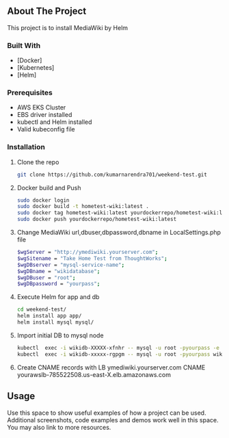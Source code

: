 <!-- ABOUT THE PROJECT -->
## About The Project
This project is to install MediaWiki by Helm
### Built With
* [Docker]
* [Kubernetes]
* [Helm]

### Prerequisites

* AWS EKS Cluster
* EBS driver installed
* kubectl and Helm installed
* Valid kubeconfig file

### Installation

1. Clone the repo
   ```sh
   git clone https://github.com/kumarnarendra701/weekend-test.git
   ```
3. Docker build and Push
   ```sh
   sudo docker login
   sudo docker build -t hometest-wiki:latest .
   sudo docker tag hometest-wiki:latest yourdockerrepo/hometest-wiki:latest
   sudo docker push yourdockerrepo/hometest-wiki:latest
   ```
4. Change MediaWiki url,dbuser,dbpassword,dbname in LocalSettings.php file
   ```sh
   $wgServer = "http://ymediwiki.yourserver.com";
   $wgSitename = "Take Home Test from ThoughtWorks";
   $wgDBserver = "mysql-service-name";
   $wgDBname = "wikidatabase";
   $wgDBuser = "root";
   $wgDBpassword = "yourpass";
   ```
5. Execute Helm for app and db
   ```sh
   cd weekend-test/
   helm install app app/
   helm install mysql mysql/
   ```
6. Import initial DB to mysql node
   ```sh
   kubectl  exec -i wikidb-XXXXX-xfnhr -- mysql -u root -pyourpass -e 'create database wikidatabase'
   kubectl  exec -i wikidb-xxxxx-rgpgm -- mysql -u root -pyourpass wikidatabase < my_wiki.sql
   ```
7. Create CNAME records with LB
   ymediwiki.yourserver.com CNAME yourawslb-785522508.us-east-X.elb.amazonaws.com

<!-- USAGE EXAMPLES -->
## Usage

Use this space to show useful examples of how a project can be used. Additional screenshots, code examples and demos work well in this space. You may also link to more resources.
